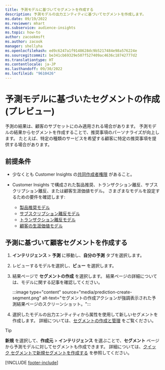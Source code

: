 ```yaml
---
title: 予測モデルに基づいてセグメントを作成する
description: 予測モデルの出力エンティティに基づいてセグメントを作成します。
ms.date: 09/19/2022
ms.reviewer: mhart
ms.subservice: audience-insights
ms.topic: how-to
author: zacookmsft
ms.author: zacook
manager: shellyha
ms.openlocfilehash: ed9c6247a1f9148628dc9b5217484e98a576224e
ms.sourcegitcommit: be341cb69329e507f527409ac4636c18742777d2
ms.translationtype: HT
ms.contentlocale: ja-JP
ms.lasthandoff: 09/30/2022
ms.locfileid: "9610426"
---
```

# <a name="create-a-segment-based-on-a-prediction-model-preview"></a>予測モデルに基づいたセグメントの作成 (プレビュー)

予測の結果は、顧客のサブセットにのみ適用される場合があります。 予測モデルの結果からセグメントを作成することで、推奨事項のパーソナライズが向上します。 たとえば、特定の種類のサービスを希望する顧客に特定の推奨事項を提供する場合があります。

## <a name="prerequisites"></a>前提条件

- 少なくとも Customer Insights の[共同作成者権限](permissions.md) があること。

- Customer Insights で構成された製品推奨、トランザクション離反、サブスクリプション離反、または顧客生涯価値モデル。 さまざまなモデルを設定するための要件を確認します:

  - [製品推奨モデル](predict-product-recommendation.md)
  - [サブスクリプション離反モデル](predict-subscription-churn.md)
  - [トランザクション離反モデル](predict-transactional-churn.md)
  - [顧客の生涯価値モデル](predict-customer-lifetime-value.md)

## <a name="create-a-customer-segment-based-on-predictions"></a>予測に基づいて顧客セグメントを作成する

1. **インテリジェンス** > **予測** に移動し、**自分の予測** タブを選択します。

1. レビューするモデルを選択し、**ビュー** を選択します。

1. 結果ページで **セグメントの作成** を選択します。 結果ページの詳細については、モデルに関する記事を確認してください。

   :::image type="content" source="media/prediction-create-segment.png" alt-text="セグメントの作成アクションが強調表示された予測結果ページのスクリーンショット。":::

1. 選択したモデルの出力エンティティから属性を使用して新しいセグメントを作成します。 詳細については、[セグメントの作成と管理](segments.md) をご覧ください。

> [!TIP]
> **新規** を選択して、**作成元** > **インテリジェンス** を選ぶことで、**セグメント** ページから予測モデルに対してセグメントも作成できます。 詳細については、[クイック セグメントで新規セグメントを作成する](segment-quick.md) を参照してください。

[!INCLUDE [footer-include](includes/footer-banner.md)]
